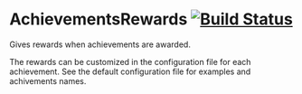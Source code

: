 # AchievementsRewards [![Build Status](https://jenkins.carrade.eu/job/AchievementsRewards/badge/icon)](https://jenkins.carrade.eu/job/AchievementsRewards/)
Gives rewards when achievements are awarded.

The rewards can be customized in the configuration file for each achievement. See the default configuration file for examples and achivements names.

